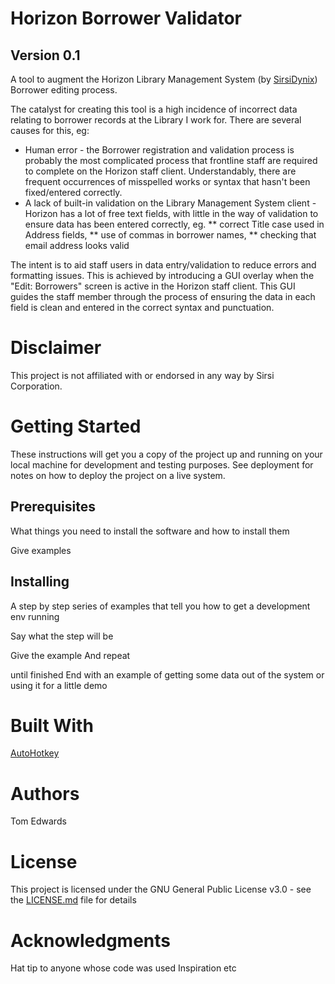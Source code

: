 # Horizon Borrower Validator
## Version 0.1
A tool to augment the Horizon Library Management System (by [SirsiDynix](http://www.sirsidynix.com/)) Borrower editing process. 

The catalyst for creating this tool is a high incidence of incorrect data relating to borrower records at the Library I work for. There are several causes for this, eg:
* Human error - the Borrower registration and validation process is probably the most complicated process that frontline staff are required to complete on the Horizon staff client. Understandably, there are frequent occurrences of misspelled works or syntax that hasn't been fixed/entered correctly.
* A lack of built-in validation on the Library Management System client - Horizon has a lot of free text fields, with little in the way of validation to ensure data has been entered correctly, eg. 
** correct Title case used in Address fields, 
** use of commas in borrower names, 
** checking that email address looks valid

The intent is to aid staff users in data entry/validation to reduce errors and formatting issues. This is achieved by introducing a GUI overlay when the "Edit: Borrowers" screen is active in the Horizon staff client. This GUI guides the staff member through the process of ensuring the data in each field is clean and entered in the correct syntax and punctuation.

# Disclaimer
This project is not affiliated with or endorsed in any way by Sirsi Corporation.

# Getting Started
These instructions will get you a copy of the project up and running on your local machine for development and testing purposes. See deployment for notes on how to deploy the project on a live system.

## Prerequisites
What things you need to install the software and how to install them

Give examples

## Installing
A step by step series of examples that tell you how to get a development env running

Say what the step will be

Give the example
And repeat

until finished
End with an example of getting some data out of the system or using it for a little demo

# Built With
[AutoHotkey](https://autohotkey.com/)

# Authors
Tom Edwards

# License
This project is licensed under the GNU General Public License v3.0 - see the [LICENSE.md](https://github.com/tomelabs/Horizon-borrower-validator/blob/master/LICENSE) file for details

# Acknowledgments
Hat tip to anyone whose code was used
Inspiration
etc

